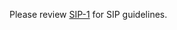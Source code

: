 Please review [SIP-1](https://github.com/ProjectOpenSea/SIPs/blob/main/SIPS/sip-1.md) for SIP guidelines.

<!-- RATIONALE FOR THIS FILE: IT IS DISPLAYED WHEN YOU CREATE AN ISSUE OR MAKE A PR -->
